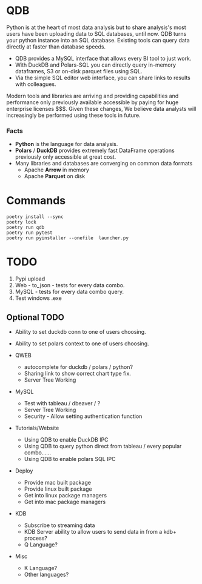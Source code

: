 # QDB

Python is at the heart of most data analysis but to share analysis's most users have been uploading data to SQL databases, until now.
QDB turns your python instance into an SQL database. Existing tools can query data directly at faster than database speeds.

- QDB provides a MySQL interface that allows every BI tool to just work.
- With DuckDB and Polars-SQL you can directly query in-memory dataframes, S3 or on-disk parquet files using SQL.
- Via the simple SQL editor web interface, you can share links to results with colleagues.

Modern tools and libraries are arriving and providing capabilities and performance only previously available accessible by paying for 
huge enterprise licenses $$$. Given these changes, We believe data analysts will increasingly be performed using these tools in future.

### Facts

- **Python** is the language for data analysis.
- **Polars** / **DuckDB** provides extremely fast DataFrame operations previously only accessible at great cost.
- Many libraries and databases are converging on common data formats
    - Apache **Arrow** in memory
    - Apache **Parquet** on disk


# Commands
```
poetry install --sync
poetry lock
poetry run qdb
poetry run pytest
poetry run pyinstaller --onefile  launcher.py
```

# TODO

1. Pypi upload
2. Web - to_json - tests for every data combo.
3. MySQL - tests for every data combo query.
4. Test windows .exe

## Optional TODO

- Ability to set duckdb conn to one of users choosing.
- Ability to set polars context to one of users choosing.

- QWEB
	- autocomplete for duckdb / polars / python?
	- Sharing link to show correct chart type fix.
	- Server Tree Working
- MySQL
	- Test with tableau / dbeaver / ?
	- Server Tree Working
	- Security - Allow setting authentication function
- Tutorials/Website
	- Using QDB to enable DuckDB IPC
	- Using QDB to query python direct from tableau / every popular combo......
	- Using QDB to enable polars SQL IPC
- Deploy
	- Provide mac built package
	- Provide linux built package
	- Get into linux package managers
	- Get into mac package managers 
- KDB
	- Subscribe to streaming data
	- KDB Server ability to allow users to send data in from a kdb+ process?
	- Q Language?
- Misc
    - K Language?
    - Other languages?